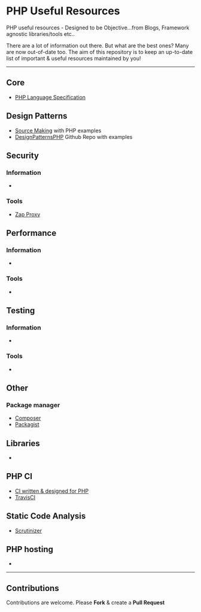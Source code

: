# PHP Useful Resources

PHP useful resources - Designed to be Objective...from Blogs, Framework agnostic libraries/tools etc..

There are a lot of information out there. But what are the best ones? Many are now out-of-date too. The aim of this repository is to keep an up-to-date list of important & useful resources maintained by you!

---

## Core

* [PHP Language Specification](https://github.com/php/php-langspec)

## Design Patterns

* [Source Making](http://sourcemaking.com/design_patterns) with PHP examples
* [DesignPatternsPHP](https://github.com/domnikl/DesignPatternsPHP) Github Repo with examples

## Security

### Information

*

### Tools

* [Zap Proxy](https://www.owasp.org/index.php/OWASP_Zed_Attack_Proxy_Project)

## Performance

### Information

*

### Tools

*

## Testing

### Information

*

### Tools

* 

## Other

### Package manager

* [Composer](https://getcomposer.org)
* [Packagist](https://packagist.org)

## Libraries

* 

## PHP CI

* [CI written & designed for PHP](https://www.phptesting.org)
* [TravisCI](http://docs.travis-ci.com/user/languages/php/)
 
## Static Code Analysis

* [Scrutinizer](https://scrutinizer-ci.com)

## PHP hosting

* 

---

## Contributions

Contributions are welcome. Please **Fork** & create a **Pull Request**

